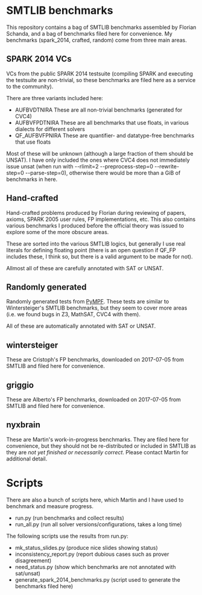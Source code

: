 # SMTLIB benchmarks
This repository contains a bag of SMTLIB benchmarks assembled by
Florian Schanda, and a bag of benchmarks filed here for
convenience. My benchmarks (spark_2014, crafted, random) come from
three main areas.

## SPARK 2014 VCs
VCs from the public SPARK 2014 testsuite (compiling SPARK and
executing the testsuite are non-trivial, so these benchmarks are filed
here as a service to the community).

There are three variants included here:
* AUFBVDTNIRA These are all non-trivial benchmarks (generated for CVC4)
* AUFBVFPDTNIRA These are all benchmarks that use floats, in various dialects
  for different solvers
* QF_AUFBVFPNIRA These are quantifier- and datatype-free benchmarks that use
  floats

Most of these will be unknown (although a large fraction of them
should be UNSAT). I have only included the ones where CVC4 does not
immediately issue unsat (when run with --rlimit=2 --preprocess-step=0
--rewrite-step=0 --parse-step=0), otherwise there would be more than a
GiB of benchmarks in here.

## Hand-crafted
Hand-crafted problems produced by Florian during reviewing of papers,
axioms, SPARK 2005 user rules, FP implementations, etc. This also
contains various benchmarks I produced before the official theory was
issued to explore some of the more obscure areas.

These are sorted into the various SMTLIB logics, but generally I use
real literals for defining floating point (there is an open question
if QF_FP includes these, I think so, but there is a valid argument to
be made for not).

Allmost all of these are carefully annotated with SAT or UNSAT.

## Randomly generated
Randomly generated tests from
[PyMPF](https://github.com/florianschanda/PyMPF). These tests are
similar to Wintersteiger's SMTLIB benchmarks, but they seem to cover
more areas (i.e. we found bugs in Z3, MathSAT, CVC4 with them).

All of these are automatically annotated with SAT or UNSAT.

## wintersteiger
These are Cristoph's FP benchmarks, downloaded on 2017-07-05 from
SMTLIB and filed here for convenience.

## griggio
These are Alberto's FP benchmarks, downloaded on 2017-07-05 from
SMTLIB and filed here for convenience.

## nyxbrain
These are Martin's work-in-progress benchmarks. They are filed here
for convenience, but they should not be re-distributed or included in
SMTLIB as they are *not yet finished or necessarily correct*. Please
contact Martin for additional detail.

# Scripts

There are also a bunch of scripts here, which Martin and I have used to
benchmark and measure progress.

* run.py (run benchmarks and collect results)
* run_all.py (run all solver versions/configurations, takes a long time)

The following scripts use the results from run.py:

* mk_status_slides.py (produce nice slides showing status)
* inconsistency_report.py (report dubious cases such as prover disagreement)
* need_status.py (show which benchmarks are not annotated with sat/unsat)
* generate_spark_2014_benchmarks.py (script used to generate the benchmarks
  filed here)
